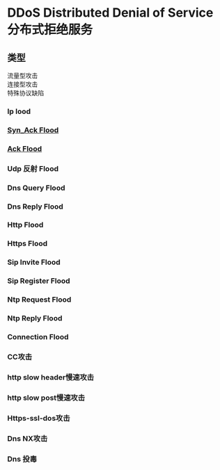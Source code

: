 # DDoS Distributed Denial of Service 分布式拒绝服务

## 类型

流量型攻击  
连接型攻击  
特殊协议缺陷  

### Ip lood

### [Syn_Ack Flood](ddos-syn-ackflood.md)

### [Ack Flood](ddos-ackflood.md)

### Udp 反射 Flood

### Dns Query Flood

### Dns Reply Flood

### Http Flood

### Https Flood

### Sip Invite Flood

### Sip Register Flood

### Ntp Request Flood

### Ntp Reply Flood

### Connection Flood

### CC攻击

### http slow header慢速攻击

### http slow post慢速攻击

### Https-ssl-dos攻击

### Dns NX攻击

### Dns 投毒
